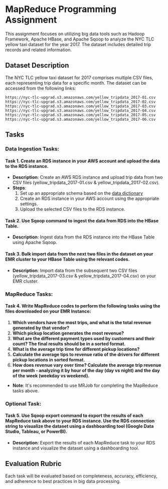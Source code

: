 # MapReduce Programming Assignment

This assignment focuses on utilizing big data tools such as Hadoop Framework, Apache HBase, and Apache Sqoop to analyze the NYC TLC yellow taxi dataset for the year 2017. The dataset includes detailed trip records and related information.

## Dataset Description

The NYC TLC yellow taxi dataset for 2017 comprises multiple CSV files, each representing trip data for a specific month. The dataset can be accessed from the following links:

```
https://nyc-tlc-upgrad.s3.amazonaws.com/yellow_tripdata_2017-01.csv
https://nyc-tlc-upgrad.s3.amazonaws.com/yellow_tripdata_2017-02.csv
https://nyc-tlc-upgrad.s3.amazonaws.com/yellow_tripdata_2017-03.csv
https://nyc-tlc-upgrad.s3.amazonaws.com/yellow_tripdata_2017-04.csv
https://nyc-tlc-upgrad.s3.amazonaws.com/yellow_tripdata_2017-05.csv
https://nyc-tlc-upgrad.s3.amazonaws.com/yellow_tripdata_2017-06.csv
```

## Tasks

### Data Ingestion Tasks:

#### Task 1. Create an RDS instance in your AWS account and upload the data to the RDS instance.

- **Description**: Create an AWS RDS instance and upload trip data from two CSV files (yellow_tripdata_2017-01.csv & yellow_tripdata_2017-02.csv).
- **Steps**:
  1. Set up an appropriate schema based on the [data dictionary](https://www.nyc.gov/assets/tlc/downloads/pdf/data_dictionary_trip_records_yellow.pdf)
  2. Create an RDS instance in your AWS account using the appropriate settings.
  3. Upload the selected CSV files to the RDS instance.

#### Task 2. Use Sqoop command to ingest the data from RDS into the HBase Table.

- **Description**: Ingest data from the RDS instance into the HBase Table using Apache Sqoop.

#### Task 3. Bulk import data from the next two files in the dataset on your EMR cluster to your HBase Table using the relevant codes.

- **Description**: Import data from the subsequent two CSV files (yellow_tripdata_2017-03.csv & yellow_tripdata_2017-04.csv) on your EMR cluster.

### MapReduce Tasks:

#### Task 4. Write MapReduce codes to perform the following tasks using the files downloaded on your EMR Instance:

1. **Which vendors have the most trips, and what is the total revenue generated by that vendor?**
2. **Which pickup location generates the most revenue?**
3. **What are the different payment types used by customers and their count? The final results should be in a sorted format.**
4. **What is the average trip time for different pickup locations?**
5. **Calculate the average tips to revenue ratio of the drivers for different pickup locations in sorted format.**
6. **How does revenue vary over time? Calculate the average trip revenue per month - analyzing it by hour of the day (day vs night) and the day of the week (weekday vs weekend).**

- **Note**: It's recommended to use MRJob for completing the MapReduce tasks above.

### Optional Task:

#### Task 5. Use Sqoop export command to export the results of each MapReduce task above to your RDS instance. Use the RDS connection string to visualize the dataset using a dashboarding tool (Google Data Studio, Tableau, or PowerBI).

- **Description**: Export the results of each MapReduce task to your RDS instance and visualize the dataset using a dashboarding tool.

## Evaluation Rubric

Each task will be evaluated based on completeness, accuracy, efficiency, and adherence to best practices in big data processing.
